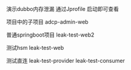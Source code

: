 演示dubbo内存泄漏
通过Jprofile 启动即可查看



项目中的子项目
adcp-admin-web

普通springboot项目
leak-test-web2

测试hsm
leak-test-web


测试直连
leak-test-provider
leak-test-consumer 